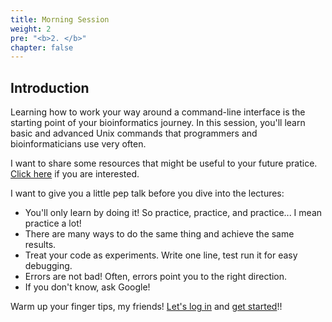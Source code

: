 ```yaml
---
title: Morning Session
weight: 2
pre: "<b>2. </b>"
chapter: false
---
```


## Introduction

Learning how to work your way around a command-line interface is the starting point of your bioinformatics journey. In this session, you'll learn basic and advanced Unix commands that programmers and bioinformaticians use very often. 

I want to share some resources that might be useful to your future pratice. [Click here](./links) if you are interested. 

I want to give you a little pep talk before you dive into the lectures:

+ You'll only learn by doing it! So practice, practice, and practice... I mean practice a lot!
+ There are many ways to do the same thing and achieve the same results.
+ Treat your code as experiments. Write one line, test run it for easy debugging. 
+ Errors are not bad! Often, errors point you to the right direction.
+ If you don't know, ask Google!

Warm up your finger tips, my friends! [Let's log in](../start) and [get started](./basic_unix)!!